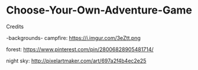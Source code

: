 # Choose-Your-Own-Adventure-Game

Credits

-backgrounds-
campfire: https://i.imgur.com/3eZtt.png

forest: https://www.pinterest.com/pin/28006828905481714/

night sky: http://pixelartmaker.com/art/697a2f4b4ec2e25
